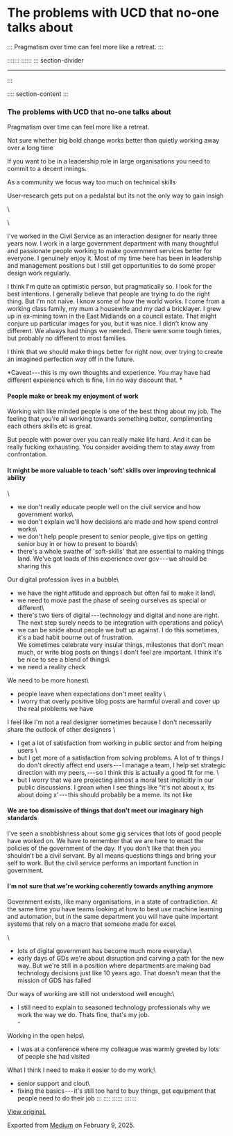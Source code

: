 <div>

# The problems with UCD that no-one talks about 

</div>

::: 
Pragmatism over time can feel more like a retreat.
:::

::::::: 
:::::: 
::: section-divider

------------------------------------------------------------------------
:::

:::: section-content
::: 
### The problems with UCD that no-one talks about 

Pragmatism over time can feel more like a retreat. 

Not sure whether big bold change works better than quietly working away
over a long time

If you want to be in a leadership role in large organisations you need
to commit to a decent innings. 

As a community we focus way too much on technical skills

User-research gets put on a pedalstal but its not the only way to gain
insigh

\

\

I've worked in the Civil Service as an interaction designer for nearly
three years now. I work in a large government department with many
thoughtful and passionate people working to make government services
better for everyone. I genuinely enjoy it. Most of my time here has been
in leadership and management positions but I still get opportunities to
do some proper design work regularly.

I think I'm quite an optimistic person, but pragmatically so. I look for
the best intentions. I generally believe that people are trying to do
the right thing. But I'm not naive. I know some of how the world works.
I come from a working class family, my mum a housewife and my dad a
bricklayer. I grew up in ex-mining town in the East Midlands on a
council estate. That might conjure up particular images for you, but it
was nice. I didn't know any different. We always had things we needed.
There were some tough times, but probably no different to most families.

I think that we should make things better for right now, over trying to
create an imagined perfection way off in the future. 

*Caveat --- this is my own thoughts and experience. You may have had
different experience which is fine, I in no way discount that. *

#### People make or break my enjoyment of work 

Working with like minded people is one of the best thing about my job.
The feeling that you're all working towards something better,
complimenting each others skills etc is great.

But people with power over you can really make life hard. And it can be
really fucking exhausting. You consider avoiding them to stay away from
confrontation. 

#### It might be more valuable to teach 'soft' skills over improving technical ability 

\
- we don't really educate people well on the civil service and how
government works\
- we don't explain we'll how decisions are made and how spend control
works\
- we don't help people present to senior people, give tips on getting
senior buy in or how to present to boards\
- there's a whole swathe of 'soft-skills' that are essential to making
things land. We've got loads of this experience over gov --- we should
be sharing this

Our digital profession lives in a bubble\
- we have the right attitude and approach but often fail to make it
land\
- we need to move past the phase of seeing ourselves as special or
different\
- there's two tiers of digital --- technology and digital and none are
right. The next step surely needs to be integration with operations and
policy\
- we can be snide about people we butt up against. I do this sometimes,
it's a bad habit bourne out of frustration. \
We sometimes celebrate very insular things, milestones that don't mean
much, or write blog posts on things I don't feel are important. I think
it's be nice to see a blend of things\
- we need a reality check

We need to be more honest\
- people leave when expectations don't meet reality \
- I worry that overly positive blog posts are harmful overall and cover
up the real problems we have

I feel like I'm not a real designer sometimes because I don't
necessarily share the outlook of other designers \
- I get a lot of satisfaction from working in public sector and from
helping users \
- but I get more of a satisfaction from solving problems. A lot of tr
things I do don't directly affect end users --- I manage a team, I help
set strategic direction with my peers, --- so I think this is actually a
good fit for me. \
- but I worry that we are projecting almost a moral test implicitly in
our public discussions. I groan when I see things like "it's not about
x, its about doing x' --- this should probably be a meme. Its not like 

#### We are too dismissive of things that don't meet our imaginary high standards 

I've seen a snobbishness about some gig services that lots of good
people have worked on. We have to remember that we are here to enact the
policies of the government of the day. If you don't like that then you
shouldn't be a civil servant. By all means questions things and bring
your self to work. But the civil service performs an important function
in government. 

#### I'm not sure that we're working coherently towards anything anymore 

Government exists, like many organisations, in a state of contradiction.
At the same time you have teams looking at how to best use machine
learning and automation, but in the same department you will have quite
important systems that rely on a macro that someone made for excel.

\
- lots of digital government has become much more everyday\
- early days of GDs we're about disruption and carving a path for the
new way. But we're still in a position where departments are making bad
technology decisions just like 10 years ago. That doesn't mean that the
mission of GDS has failed

Our ways of working are still not understood well enough:\
- I still need to explain to seasoned technology professionals why we
work the way we do. Thats fine, that's my job. \
- 

Working in the open helps\
- I was at a conference where my colleague was warmly greeted by lots of
people she had visited 

What I think I need to make it easier to do my work;\
- senior support and clout\
- fixing the basics --- it's still too hard to buy things, get equipment
that people need to do their job
:::
::::
::::::
:::::::

[View original.](https://medium.com/p/94252dce2f3)

Exported from [Medium](https://medium.com) on February 9, 2025.
